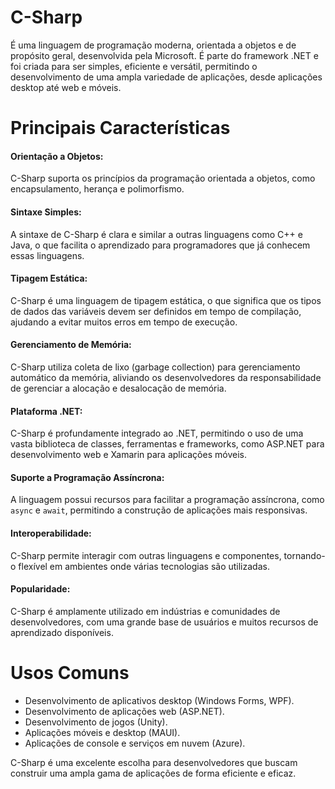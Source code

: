 <h1>C-Sharp</h1>
<p>É uma linguagem de programação moderna, orientada a objetos e de propósito geral, desenvolvida pela Microsoft. É parte do framework .NET e foi criada para ser simples, eficiente e versátil, permitindo o desenvolvimento de uma ampla variedade de aplicações, desde aplicações desktop até web e móveis.</p>

<h1>Principais Características</h1>

<h4>Orientação a Objetos:</h4>
<p>C-Sharp suporta os princípios da programação orientada a objetos, como encapsulamento, herança e polimorfismo.</p>

<h4>Sintaxe Simples:</h4>
<p>A sintaxe de C-Sharp é clara e similar a outras linguagens como C++ e Java, o que facilita o aprendizado para programadores que já conhecem essas linguagens.</p>

<h4>Tipagem Estática:</h4>
<p>C-Sharp é uma linguagem de tipagem estática, o que significa que os tipos de dados das variáveis devem ser definidos em tempo de compilação, ajudando a evitar muitos erros em tempo de execução.</p>

<h4>Gerenciamento de Memória:</h4>
<p>C-Sharp utiliza coleta de lixo (garbage collection) para gerenciamento automático da memória, aliviando os desenvolvedores da responsabilidade de gerenciar a alocação e desalocação de memória.</p>

<h4>Plataforma .NET:</h4>
<p>C-Sharp é profundamente integrado ao .NET, permitindo o uso de uma vasta biblioteca de classes, ferramentas e frameworks, como ASP.NET para desenvolvimento web e Xamarin para aplicações móveis.</p>

<h4>Suporte a Programação Assíncrona:</h4>
<p>A linguagem possui recursos para facilitar a programação assíncrona, como <code>async</code> e <code>await</code>, permitindo a construção de aplicações mais responsivas.</p>

<h4>Interoperabilidade:</h4>
<p>C-Sharp permite interagir com outras linguagens e componentes, tornando-o flexível em ambientes onde várias tecnologias são utilizadas.</p>

<h4>Popularidade:</h4>
<p>C-Sharp é amplamente utilizado em indústrias e comunidades de desenvolvedores, com uma grande base de usuários e muitos recursos de aprendizado disponíveis.</p>

<h1>Usos Comuns</h1>
<ul>
    <li>Desenvolvimento de aplicativos desktop (Windows Forms, WPF).</li>
    <li>Desenvolvimento de aplicações web (ASP.NET).</li>
    <li>Desenvolvimento de jogos (Unity).</li>
    <li>Aplicações móveis e desktop (MAUI).</li>
    <li>Aplicações de console e serviços em nuvem (Azure).</li>
</ul>

<p>C-Sharp é uma excelente escolha para desenvolvedores que buscam construir uma ampla gama de aplicações de forma eficiente e eficaz.</p>
